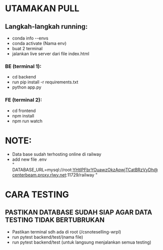 ﻿# UTAMAKAN PULL

## Langkah-langkah running:

- conda info --envs <!-- cek info env -->
- conda activate (Nama env) <!-- aktifkan env (yg terinstal flask) -->
- buat 2 terminal
- jalankan live server dari file index.html

### BE (terminal 1):

- cd backend
- run pip install -r requirements.txt <!-- Cek apakah sdh install depedensi untuk backend -->
- python app.py <!-- Jalankan backend -->

### FE (terminal 2):

- cd frontend
- npm install <!--cek apakah dependensi sdh terinstall sesuai package.json  -->
- npm run watch <!-- Jalankan tailwindcss -->

# NOTE:

- Data base sudah terhosting online di railway
- add new file .env  
  " DATABASE_URL=mysql://root:YHtIPFbrYOuawzOkzApwjTCatBRzVyDh@centerbeam.proxy.rlwy.net:11729/railway "

# CARA TESTING

## PASTIKAN DATABASE SUDAH SIAP AGAR DATA TESTING TIDAK BERTUBRUKAN

- Pastikan terminal sdh ada di root (/csnoteselling-wrpl)
- run pytest backend/test/(nama file)
- run pytest backend/test (untuk langsung menjalankan semua testing)
